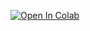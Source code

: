 
[![Open In Colab](https://colab.research.google.com/assets/colab-badge.svg)](file:///C:/Users/19177/Downloads/Winequality_Cap3--1-.html)
